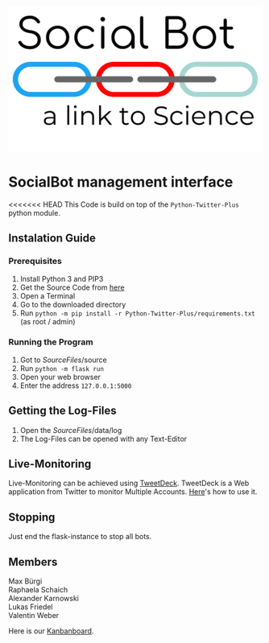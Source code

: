 ![Logo](/logo.svg)

# SocialBot management interface
<<<<<<< HEAD
This Code is build on top of the `Python-Twitter-Plus` python module.

## Instalation Guide
### Prerequisites
1. Install Python 3 and PIP3
2. Get the Source Code from [here](https://github.com/weberval/SocialBot/archive/abgabe.zip)
3. Open a Terminal
4. Go to the downloaded directory
5. Run `python -m pip install -r Python-Twitter-Plus/requirements.txt` (as root / admin)

### Running the Program
1. Got to  *SourceFiles*/source
2. Run `python -m flask run`
3. Open your web browser
4. Enter the address `127.0.0.1:5000`

## Getting the Log-Files
1. Open the *SourceFiles*/data/log
2. The Log-Files can be opened with any Text-Editor

## Live-Monitoring
Live-Monitoring can be achieved using
[TweetDeck](https://tweetdeck.twitter.com/). TweetDeck is a Web application
from Twitter to monitor Multiple Accounts.
[Here](https://help.twitter.com/en/using-twitter/how-to-use-tweetdeck)'s how to
use it.

## Stopping

Just end the flask-instance to stop all bots.

## Members
Max Bürgi  
Raphaela Schaich  
Alexander Karnowski  
Lukas Friedel  
Valentin Weber

Here is our [Kanbanboard](https://trello.com/b/5xHzfqHS).

